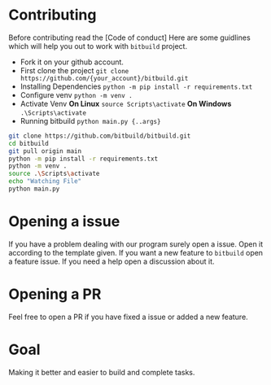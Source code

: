 # Contributing
Before contributing read the [Code of conduct]
Here are some guidlines which will help you out to work with `bitbuild` project.

- Fork it on your github account.
- First clone the project `git clone https://github.com/{your_account}/bitbuild.git`
- Installing Dependencies `python -m pip install -r requirements.txt`
- Configure venv `python -m venv .`
- Activate Venv
        **On Linux** `source Scripts\activate` 
        **On Windows** `.\Scripts\activate`
- Running bitbuild `python main.py {..args}`

```sh
git clone https://github.com/bitbuild/bitbuild.git
cd bitbuild
git pull origin main
python -m pip install -r requirements.txt
python -m venv .
source .\Scripts\activate
echo "Watching File" 
python main.py
```

# Opening a issue
If you have a problem dealing with our program surely open a issue.
Open it according to the template given.
If you want a new feature to `bitbuild` open a feature issue.
If you need a help open a discussion about it.

# Opening a PR
Feel free to open a PR if you have fixed a issue or added a new feature.

# Goal
Making it better and easier to build and complete tasks.
